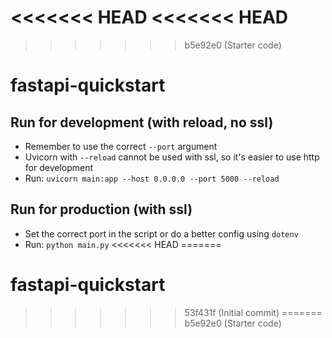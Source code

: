 <<<<<<< HEAD
<<<<<<< HEAD
=======
>>>>>>> b5e92e0 (Starter code)
# fastapi-quickstart

## Run for development (with reload, no ssl)
- Remember to use the correct `--port` argument 
- Uvicorn with `--reload` cannot be used with ssl, so it's easier to use http for development
- Run:
`uvicorn main:app --host 0.0.0.0 --port 5000 --reload` 


## Run for production (with ssl) 
- Set the correct port in the script or do a better config using `dotenv`
- Run: `python main.py`
<<<<<<< HEAD
=======
# fastapi-quickstart
>>>>>>> 53f431f (Initial commit)
=======
>>>>>>> b5e92e0 (Starter code)
